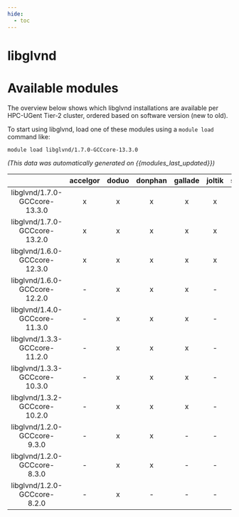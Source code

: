 ```yaml
---
hide:
  - toc
---
```


libglvnd
========

# Available modules


The overview below shows which libglvnd installations are available per HPC-UGent Tier-2 cluster, ordered based on software version (new to old).

To start using libglvnd, load one of these modules using a `module load` command like:

```shell
module load libglvnd/1.7.0-GCCcore-13.3.0
```

*(This data was automatically generated on {{modules_last_updated}})*  

| |accelgor|doduo|donphan|gallade|joltik|shinx|
| :---: | :---: | :---: | :---: | :---: | :---: | :---: |
|libglvnd/1.7.0-GCCcore-13.3.0|x|x|x|x|x|x|
|libglvnd/1.7.0-GCCcore-13.2.0|x|x|x|x|x|x|
|libglvnd/1.6.0-GCCcore-12.3.0|x|x|x|x|x|x|
|libglvnd/1.6.0-GCCcore-12.2.0|-|x|x|x|-|x|
|libglvnd/1.4.0-GCCcore-11.3.0|-|x|x|x|-|x|
|libglvnd/1.3.3-GCCcore-11.2.0|-|x|x|x|-|-|
|libglvnd/1.3.3-GCCcore-10.3.0|-|x|x|x|-|-|
|libglvnd/1.3.2-GCCcore-10.2.0|-|x|x|x|-|-|
|libglvnd/1.2.0-GCCcore-9.3.0|-|x|x|-|-|-|
|libglvnd/1.2.0-GCCcore-8.3.0|-|x|x|-|-|-|
|libglvnd/1.2.0-GCCcore-8.2.0|-|x|-|-|-|-|
